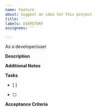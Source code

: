 ```yaml
---
name: Feature
about: Suggest an idea for this project
title: ''
labels: USERSTORY
assignees: ''

---
```


As a developer/user

**Description** 

**Additional Notes**

**Tasks**
- [ ] 
- [ ] 

**Acceptance Criteria**
